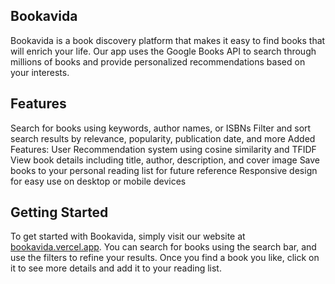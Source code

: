 ## Bookavida
Bookavida is a book discovery platform that makes it easy to find books that will enrich your life. Our app uses the Google Books API to search through millions of books and provide personalized recommendations based on your interests.

## Features
Search for books using keywords, author names, or ISBNs
Filter and sort search results by relevance, popularity, publication date, and more
Added Features: User Recommendation system using cosine similarity and TFIDF
View book details including title, author, description, and cover image
Save books to your personal reading list for future reference
Responsive design for easy use on desktop or mobile devices

## Getting Started
To get started with Bookavida, simply visit our website at [bookavida.vercel.app](bookavida.vercel.app). You can search for books using the search bar, and use the filters to refine your results. Once you find a book you like, click on it to see more details and add it to your reading list.

